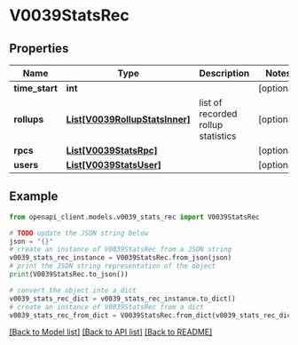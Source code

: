 # V0039StatsRec


## Properties

Name | Type | Description | Notes
------------ | ------------- | ------------- | -------------
**time_start** | **int** |  | [optional] 
**rollups** | [**List[V0039RollupStatsInner]**](V0039RollupStatsInner.md) | list of recorded rollup statistics | [optional] 
**rpcs** | [**List[V0039StatsRpc]**](V0039StatsRpc.md) |  | [optional] 
**users** | [**List[V0039StatsUser]**](V0039StatsUser.md) |  | [optional] 

## Example

```python
from openapi_client.models.v0039_stats_rec import V0039StatsRec

# TODO update the JSON string below
json = "{}"
# create an instance of V0039StatsRec from a JSON string
v0039_stats_rec_instance = V0039StatsRec.from_json(json)
# print the JSON string representation of the object
print(V0039StatsRec.to_json())

# convert the object into a dict
v0039_stats_rec_dict = v0039_stats_rec_instance.to_dict()
# create an instance of V0039StatsRec from a dict
v0039_stats_rec_from_dict = V0039StatsRec.from_dict(v0039_stats_rec_dict)
```
[[Back to Model list]](../README.md#documentation-for-models) [[Back to API list]](../README.md#documentation-for-api-endpoints) [[Back to README]](../README.md)


